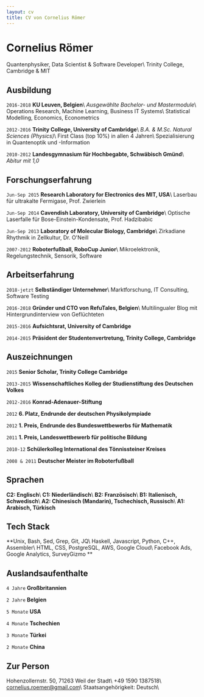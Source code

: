 ```yaml
---
layout: cv
title: CV von Cornelius Römer
---
```

# Cornelius Römer
Quantenphysiker, Data Scientist & Software Developer\\
Trinity College, Cambridge & MIT
## Ausbildung
`2016-2018`
**KU Leuven, Belgien**\\
*Ausgewählte Bachelor- und Mastermodule*\\
Operations Research, Machine Learning, Business IT Systems\\
Statistical Modelling, Economics, Econometrics

`2012-2016`
**Trinity College, University of Cambridge**\\
*B.A. & M.Sc. Natural Sciences (Physics)*\\
First Class (top 10%) in allen 4 Jahren\\
Spezialisierung in Quantenoptik und -Information

`2010-2012`
**Landesgymnasium für Hochbegabte, Schwäbisch Gmünd**\\
*Abitur mit 1,0*
## Forschungserfahrung
`Jun-Sep 2015`
**Research Laboratory for Electronics des MIT, USA**\\
Laserbau für ultrakalte Fermigase, Prof. Zwierlein

`Jun-Sep 2014`
**Cavendish Laboratory, University of Cambridge**\\
Optische Laserfalle für Bose-Einstein-Kondensate, Prof. Hadzibabic

`Jun-Sep 2013`
**Laboratory of Molecular Biology, Cambridge**\\
Zirkadiane Rhythmik in Zellkultur, Dr. O'Neill

`2007-2012`
**Roboterfußball, RoboCup Junior**\\
Mikroelektronik, Regelungstechnik, Sensorik, Software
## Arbeitserfahrung
`2018-jetzt`
**Selbständiger Unternehmer**\\
Marktforschung, IT Consulting, Software Testing

`2016-2018`
**Gründer und CTO von RefuTales, Belgien**\\
Multilingualer Blog mit Hintergrundinterview von Geflüchteten

`2015-2016`
**Aufsichtsrat, University of Cambridge**

`2014-2015`
**Präsident der Studentenvertretung, Trinity College, Cambridge**
## Auszeichnungen
`2015`
**Senior Scholar, Trinity College Cambridge**

`2013-2015`
**Wissenschaftliches Kolleg der Studienstiftung des Deutschen Volkes**

`2012-2016`
**Konrad-Adenauer-Stiftung**

`2012`
**6. Platz, Endrunde der deutschen Physikolympiade**

`2012`
**1. Preis, Endrunde des Bundeswettbewerbs für Mathematik**

`2011`
**1. Preis, Landeswettbewerb für politische Bildung**

`2010-12`
**Schülerkolleg International des Tönnissteiner Kreises**

`2008 & 2011`
**Deutscher Meister im Roboterfußball**

## Sprachen
**C2: Englisch**\\
**C1: Niederländisch**\\
**B2: Französisch**\\
**B1: Italienisch, Schwedisch**\\
**A2: Chinesisch (Mandarin), Tschechisch, Russisch**\\
**A1: Arabisch, Türkisch**

## Tech Stack
**Unix, Bash, Sed, Grep, Git, JQ\\
Haskell, Javascript, Python, C++, Assembler\\
HTML, CSS, PostgreSQL, AWS, Google Cloud\\
Facebook Ads, Google Analytics, SurveyGizmo
**

## Auslandsaufenthalte
`4 Jahre`
**Großbritannien**

`2 Jahre`
**Belgien**

`5 Monate`
**USA**

`4 Monate`
**Tschechien**

`3 Monate`
**Türkei**

`2 Monate`
**China**

## Zur Person
Hohenzollernstr. 50, 71263 Weil der Stadt\\
+49 1590 1387518\\
cornelius.roemer@gmail.com\\
Staatsangehörigkeit: Deutsch\\
